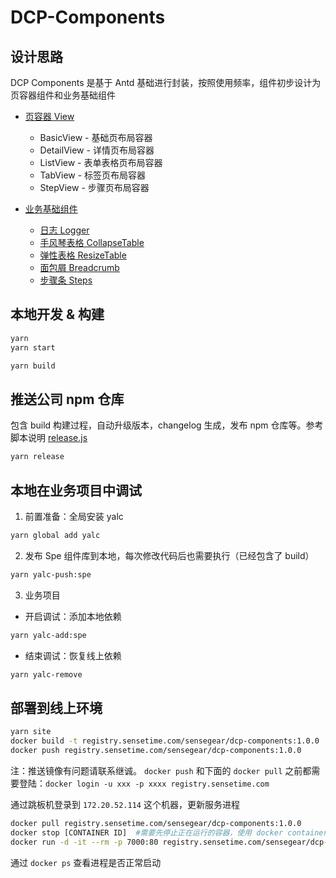 # DCP-Components

## 设计思路

DCP Components 是基于 Antd 基础进行封装，按照使用频率，组件初步设计为页容器组件和业务基础组件

- [页容器 View](./packages/spe/src/components/View/index.tsx)

  - BasicView - 基础页布局容器
  - DetailView - 详情页布局容器
  - ListView - 表单表格页布局容器
  - TabView - 标签页布局容器
  - StepView - 步骤页布局容器

- [业务基础组件](./packages/spe/src/index.tsx)
  - [日志 Logger](./packages/spe/src/components/Logger/index.tsx)
  - [手风琴表格 CollapseTable](./packages/spe/src/components/CollapseTable/index.tsx)
  - [弹性表格 ResizeTable](./packages/spe/src/components/ResizeTable/index.tsx)
  - [面包屑 Breadcrumb](./packages/spe/src/components/Breadcrumb/index.tsx)
  - [步骤条 Steps](./packages/spe/src/components/Steps/index.tsx)

## 本地开发 & 构建

```bash
yarn
yarn start
```

```bash
yarn build
```

## 推送公司 npm 仓库

包含 build 构建过程，自动升级版本，changelog 生成，发布 npm 仓库等。参考脚本说明 [release.js](./scripts/release.js)

```bash
yarn release
```

## 本地在业务项目中调试

1. 前置准备：全局安装 yalc

```bash
yarn global add yalc
```

2. 发布 Spe 组件库到本地，每次修改代码后也需要执行（已经包含了 build）

```bash
yarn yalc-push:spe
```

3. 业务项目

- 开启调试：添加本地依赖

```bash
yarn yalc-add:spe
```

- 结束调试：恢复线上依赖

```bash
yarn yalc-remove
```

## 部署到线上环境

```bash
yarn site
docker build -t registry.sensetime.com/sensegear/dcp-components:1.0.0 .
docker push registry.sensetime.com/sensegear/dcp-components:1.0.0
```

注：推送镜像有问题请联系继诚。 `docker push` 和下面的 `docker pull` 之前都需要登陆：`docker login -u xxx -p xxxx registry.sensetime.com`

通过跳板机登录到 `172.20.52.114` 这个机器，更新服务进程

```bash
docker pull registry.sensetime.com/sensegear/dcp-components:1.0.0
docker stop [CONTAINER ID]  #需要先停止正在运行的容器，使用 docker container ls 查看运行中的容器。
docker run -d -it --rm -p 7000:80 registry.sensetime.com/sensegear/dcp-components:1.0.0
```

通过 `docker ps` 查看进程是否正常启动
